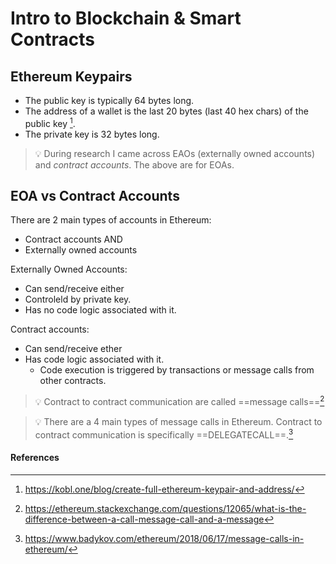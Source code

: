# Intro to Blockchain & Smart Contracts
## Ethereum Keypairs
- The public key is typically 64 bytes long.
- The address of a wallet is the last 20 bytes (last 40 hex chars) of the public key [^1].
- The private key is 32 bytes long.

> 💡 During research I came across EAOs (externally owned accounts) and _contract accounts_. The above are for EOAs.

## EOA vs Contract Accounts
There are 2 main types of accounts in Ethereum:
- Contract accounts AND
- Externally owned accounts

Externally Owned Accounts:
- Can send/receive either
- Controleld by private key.
- Has no code logic associated with it.

Contract accounts:
- Can send/receive ether
- Has code logic associated with it.
	- Code execution is triggered by transactions or message calls from other contracts.
	
> 💡 Contract to contract communication are called ==message calls==[^2]

> 💡 There are a 4 main types of message calls in Ethereum. Contract to contract communication is specifically ==DELEGATECALL==.[^3]



#### References
[^1]: https://kobl.one/blog/create-full-ethereum-keypair-and-address/
[^2]: https://ethereum.stackexchange.com/questions/12065/what-is-the-difference-between-a-call-message-call-and-a-message
[^3]: https://www.badykov.com/ethereum/2018/06/17/message-calls-in-ethereum/